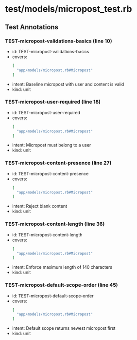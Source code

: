 # test/models/micropost_test.rb

## Test Annotations

### TEST-micropost-validations-basics (line 10)
- id: TEST-micropost-validations-basics
- covers:
  ```json
  [
    "app/models/micropost.rb#Micropost"
  ]
  ```
- intent: Baseline micropost with user and content is valid
- kind: unit

### TEST-micropost-user-required (line 18)
- id: TEST-micropost-user-required
- covers:
  ```json
  [
    "app/models/micropost.rb#Micropost"
  ]
  ```
- intent: Micropost must belong to a user
- kind: unit

### TEST-micropost-content-presence (line 27)
- id: TEST-micropost-content-presence
- covers:
  ```json
  [
    "app/models/micropost.rb#Micropost"
  ]
  ```
- intent: Reject blank content
- kind: unit

### TEST-micropost-content-length (line 36)
- id: TEST-micropost-content-length
- covers:
  ```json
  [
    "app/models/micropost.rb#Micropost"
  ]
  ```
- intent: Enforce maximum length of 140 characters
- kind: unit

### TEST-micropost-default-scope-order (line 45)
- id: TEST-micropost-default-scope-order
- covers:
  ```json
  [
    "app/models/micropost.rb#Micropost"
  ]
  ```
- intent: Default scope returns newest micropost first
- kind: unit
